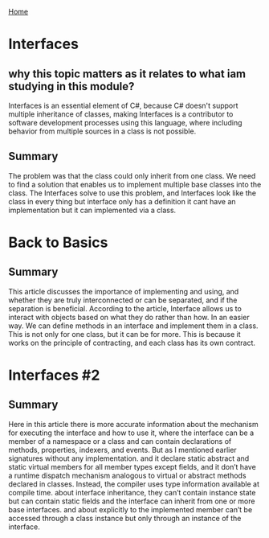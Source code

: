 
[Home](./README.md)

# Interfaces


## why this topic matters as it relates to what iam studying in this module?

Interfaces is an essential element of C#, because C# doesn't support multiple inheritance of classes, making Interfaces is a contributor to software development processes using this language, where including behavior from multiple sources in a class is not possible.

## Summary 

The problem was that the class could only inherit from one class. We need to find a solution that enables us to implement multiple base classes into the class. The Interfaces solve to use this problem, and Interfaces look like the class in every thing but  interface only has a definition it cant have an implementation but it can implemented via a class.




# Back to Basics
## Summary 

This article discusses the importance of implementing and using, and whether they are truly interconnected or can be separated, and if the separation is beneficial. According to the article, Interface allows us to interact with objects based on what they do rather than how. In an easier way. We can define methods in an interface and implement them in a class. This is not only for one class, but it can be for more. This is because it works on the principle of contracting, and each class has its own contract.



# Interfaces #2
## Summary

Here in this article there is more accurate information about the mechanism for executing the interface  and how to use it, where the interface can be a member of a namespace or a class and can contain declarations of methods, properties, indexers, and events. But as I mentioned earlier signatures without any implementation. and it declare static abstract and static virtual members for all member types except fields, and it don’t have a runtime dispatch mechanism analogous to virtual or abstract methods declared in classes. Instead, the compiler uses type information available at compile time. about interface inheritance, they can’t contain instance state but can contain static fields and the interface can inherit from one or more base interfaces. and about explicitly to the implemented member can’t be accessed through a class instance but only through an instance of the interface.



